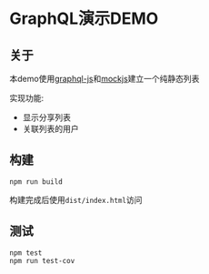 GraphQL演示DEMO
============

关于
---------
本demo使用[graphql-js](https://github.com/graphql/graphql-js/)和[mockjs](http://mockjs.com/)建立一个纯静态列表

实现功能:

- 显示分享列表
- 关联列表的用户

构建
---------
```
npm run build
```
构建完成后使用`dist/index.html`访问

测试
---------
```
npm test
npm run test-cov
```